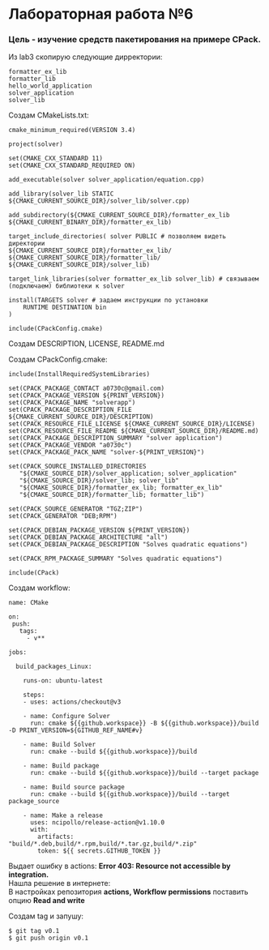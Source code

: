 # Лабораторная работа №6

### Цель - изучение средств пакетирования на примере CPack.

Из lab3 скопирую следующие дирректории:
```
formatter_ex_lib
formatter_lib
hello_world_application
solver_application
solver_lib 
```

Cоздам CMakeLists.txt:
```
cmake_minimum_required(VERSION 3.4)
 
project(solver)

set(CMAKE_CXX_STANDARD 11)
set(CMAKE_CXX_STANDARD_REQUIRED ON)

add_executable(solver solver_application/equation.cpp)

add_library(solver_lib STATIC ${CMAKE_CURRENT_SOURCE_DIR}/solver_lib/solver.cpp)

add_subdirectory(${CMAKE_CURRENT_SOURCE_DIR}/formatter_ex_lib ${CMAKE_CURRENT_BINARY_DIR}/formatter_ex_lib)

target_include_directories( solver PUBLIC # позволяем видеть директории
${CMAKE_CURRENT_SOURCE_DIR}/formatter_ex_lib/
${CMAKE_CURRENT_SOURCE_DIR}/formatter_lib/
${CMAKE_CURRENT_SOURCE_DIR}/solver_lib)

target_link_libraries(solver formatter_ex_lib solver_lib) # связываем (подключаем) библиотеки к solver

install(TARGETS solver # задаем инструкции по установки
	RUNTIME DESTINATION bin
)

include(CPackConfig.cmake)
```

Создам DESCRIPTION, LICENSE, README.md<br/>

Создам CPackConfig.cmake:
```
include(InstallRequiredSystemLibraries)

set(CPACK_PACKAGE_CONTACT a0730c@gmail.com)
set(CPACK_PACKAGE_VERSION ${PRINT_VERSION})
set(CPACK_PACKAGE_NAME "solverapp")
set(CPACK_PACKAGE_DESCRIPTION_FILE ${CMAKE_CURRENT_SOURCE_DIR}/DESCRIPTION)
set(CPACK_RESOURCE_FILE_LICENSE ${CMAKE_CURRENT_SOURCE_DIR}/LICENSE)
set(CPACK_RESOURCE_FILE_README ${CMAKE_CURRENT_SOURCE_DIR}/README.md)
set(CPACK_PACKAGE_DESCRIPTION_SUMMARY "solver application")
set(CPACK_PACKAGE_VENDOR "a0730c")
set(CPACK_PACKAGE_PACK_NAME "solver-${PRINT_VERSION}")

set(CPACK_SOURCE_INSTALLED_DIRECTORIES 
   "${CMAKE_SOURCE_DIR}/solver_application; solver_application"
   "${CMAKE_SOURCE_DIR}/solver_lib; solver_lib"
   "${CMAKE_SOURCE_DIR}/formatter_ex_lib; formatter_ex_lib"
   "${CMAKE_SOURCE_DIR}/formatter_lib; formatter_lib")

set(CPACK_SOURCE_GENERATOR "TGZ;ZIP")
set(CPACK_GENERATOR "DEB;RPM")

set(CPACK_DEBIAN_PACKAGE_VERSION ${PRINT_VERSION})
set(CPACK_DEBIAN_PACKAGE_ARCHITECTURE "all")
set(CPACK_DEBIAN_PACKAGE_DESCRIPTION "Solves quadratic equations")

set(CPACK_RPM_PACKAGE_SUMMARY "Solves quadratic equations")

include(CPack)
```

Создам workflow:
```
name: CMake

on:
 push:
   tags:
     - v**

jobs: 

  build_packages_Linux:

    runs-on: ubuntu-latest

    steps:
    - uses: actions/checkout@v3

    - name: Configure Solver
      run: cmake ${{github.workspace}} -B ${{github.workspace}}/build -D PRINT_VERSION=${GITHUB_REF_NAME#v}

    - name: Build Solver
      run: cmake --build ${{github.workspace}}/build

    - name: Build package
      run: cmake --build ${{github.workspace}}/build --target package

    - name: Build source package
      run: cmake --build ${{github.workspace}}/build --target package_source

    - name: Make a release
      uses: ncipollo/release-action@v1.10.0
      with:
        artifacts: "build/*.deb,build/*.rpm,build/*.tar.gz,build/*.zip"
        token: ${{ secrets.GITHUB_TOKEN }}
```

Выдает ошибку в actions: **Error 403: Resource not accessible by integration.**<br/>
Нашла решение в интернете:<br/>
В настройках репозитория **actions, Workflow permissions** поставить опцию **Read and write**<br/>

Создам tag и запушу:
```
$ git tag v0.1
$ git push origin v0.1
```

 
